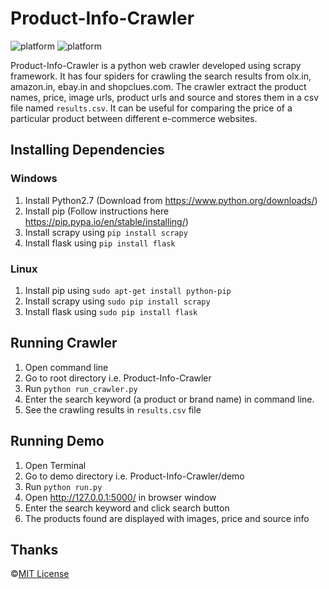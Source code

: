 # Product-Info-Crawler

![platform](https://img.shields.io/badge/python-2.7-yellow.svg)
![platform](https://img.shields.io/badge/license-MIT%20License-blue.svg)

Product-Info-Crawler is a python web crawler developed using scrapy framework. It has four spiders for crawling the search results from olx.in, amazon.in, ebay.in and shopclues.com. The crawler extract the product names, price, image urls, product urls and source and stores them in a csv file named `results.csv`. It can be useful for comparing the price of a particular product between different e-commerce websites.

## Installing Dependencies

### Windows
1. Install Python2.7 (Download from https://www.python.org/downloads/)
2. Install pip (Follow instructions here https://pip.pypa.io/en/stable/installing/)
3. Install scrapy using `pip install scrapy`
4. Install flask using `pip install flask`

### Linux
1. Install pip using `sudo apt-get install python-pip`
3. Install scrapy using `sudo pip install scrapy`
4. Install flask using `sudo pip install flask`


## Running Crawler
1. Open command line
2. Go to root directory i.e. Product-Info-Crawler
3. Run `python run_crawler.py`
4. Enter the search keyword (a product or brand name) in command line.
5. See the crawling results in `results.csv` file

## Running Demo
1. Open Terminal
2. Go to demo directory i.e. Product-Info-Crawler/demo
3. Run `python run.py`
4. Open http://127.0.0.1:5000/ in browser window
5. Enter the search keyword and click search button
6. The products found are displayed with images, price and source info

 ## Thanks

©[MIT License](https://github.com/kukr/Product-Info-Crawler/blob/master/LICENSE)
